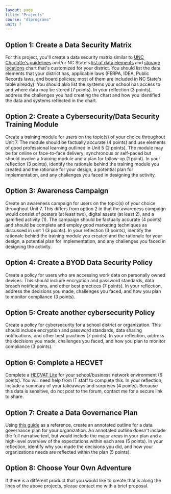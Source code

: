 ```yaml
---
layout: page
title: "Projects"
course: "dlprograms"
unit: 7
---
```

## Option 1: Create a Data Security Matrix
For this project, you'll create a data security matrix similar to [UNC Charlotte's guidelines][1] and/or NC State's [list of data elements][2] and [storage locations][3] chart that's customized for your district. You should list the data elements that your district has, applicable laws (FERPA, IDEA, Public Records laws, and board policies; most of them are included in NC State's table already).   You should also list the systems your school has access to and where data may be stored (7 points). In your reflection (3 points), address the challenges you had creating the chart and how you identified the data and systems reflected in the chart.

## Option 2: Create a Cybersecurity/Data Security Training Module
Create a training module for users on the topic(s) of your choice throughout Unit 7. The module should be factually accurate (4 points) and use elements of good professional learning outlined in Unit 5 (2 points). The module may be for online or face-to-face delivery; synchronous or self-paced but should involve a training module and a plan for follow-up (1 point). In your reflection (3 points), identify the rationale behind the training module you created and the rationale for your design, a potential plan for implementation, and any challenges you faced in designing the activity.

## Option 3: Awareness Campaign
Create an awareness campaign for users on the topic(s) of your choice throughout Unit 7. This differs from option 2 in that the awareness campaign would consist of posters (at least two), digital assets (at least 2), and a gamified activity (1). The campaign should be factually accurate (4 points) and should be complete and employ good marketing techniques as discussed in unit 1 (3 points). In your reflection (3 points), identify the rationale behind the training module you created and the rationale for your design, a potential plan for implementation, and any challenges you faced in designing the activity.

## Option 4: Create a BYOD Data Security Policy
Create a policy for users who are accessing work data on personally owned devices. This should include encryption and password standards, data breach notifications, and other best practices (7 points). In your reflection, address the decisions you made, challenges you faced, and how you plan to monitor compliance (3 points).

## Option 5: Create another cybersecurity Policy
Create a policy for cybersecurity for a school district or organization. This should include encryption and password standards, data sharing notifications, and other best practices (7 points). In your reflection, address the decisions you made, challenges you faced, and how you plan to monitor compliance (3 points).

## Option 6: Complete a HECVET
Complete a [HECVAT Lite](https://library.educause.edu/resources/2020/4/higher-education-community-vendor-assessment-toolkit) for your school/business network environment (6 points). You will need help from IT staff to complete this. In your reflection, include a summary of your takeaways and surprises (4 points). Because this data is sensitive, do not post to the forum, contact me for a secure link to share.

## Option 7: Create a Data Governance Plan
Using [this guide](https://ospi.k12.wa.us/sites/default/files/2023-08/2020-06-data-governance-manual-final.pdf) as a reference, create an annotated outline for a data governance plan for your organization. An annotated outline doesn't include the full narrative text, but would include the major areas in your plan and a high-level overview of the expectations within each area (5 points). In your reflection, identify why you made the decisions you did, and how your organizations needs are reflected within the plan (5 points).

## Option 8: Choose Your Own Adventure
If there is a different product that you would like to create that is along the lines of the above projects, please contact me with a brief proposal.

[1]:	https://itservices.uncc.edu/iso/guideline-data-handling
[2]:	https://docs.google.com/spreadsheets/d/1cHJnpD7ObV3a48AIKcCe2AMRZ0MmN4GHkuZMAm1kljg/edit?gid=444925467#gid=444925467
[3]:	https://docs.google.com/spreadsheets/d/1NOV5M-ikuofzvZSQ4K0r97y9Cxk32E5g4K-vykjuq8w/edit?gid=0#gid=0